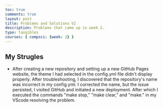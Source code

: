 ```yaml
---
toc: true
comments: true
layout: post
title: Problems and Solutions V2
description: Problems that came up in week 2.
type: tangibles
courses: { compsci: {week: 2} }
---
```

## My Strugles

- After creating a new repository and setting up a new GitHub Pages website, the theme I had selected in the config.yml file didn't display properly. After troubleshooting, I discovered that the repository's name was incorrect in my config.yml. I corrected the name, but the issue persisted, I visited GitHub and initiated a new deployment. After which I executed the commands "make stop," "make clear," and "make." in my VScode resolving the problem.




